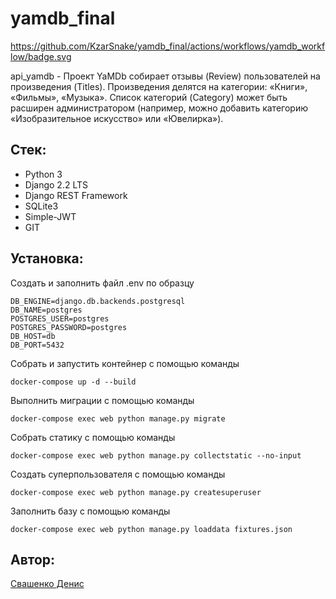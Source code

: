 # yamdb_final

https://github.com/KzarSnake/yamdb_final/actions/workflows/yamdb_workflow/badge.svg

api_yamdb - Проект YaMDb собирает отзывы (Review) пользователей на произведения (Titles). Произведения делятся на категории: «Книги», «Фильмы», «Музыка». Список категорий (Category) может быть расширен администратором (например, можно добавить категорию «Изобразительное искусство» или «Ювелирка»). 

## Стек: 
* Python 3
* Django 2.2 LTS
* Django REST Framework
* SQLite3
* Simple-JWT
* GIT

## Установка:

Создать и заполнить файл .env по образцу 

```
DB_ENGINE=django.db.backends.postgresql
DB_NAME=postgres
POSTGRES_USER=postgres
POSTGRES_PASSWORD=postgres
DB_HOST=db
DB_PORT=5432
```

Собрать и запустить контейнер с помощью команды

`docker-compose up -d --build`

Выполнить миграции с помощью команды

`docker-compose exec web python manage.py migrate`

Собрать статику с помощью команды

`docker-compose exec web python manage.py collectstatic --no-input`

Создать суперпользователя с помощью команды

`docker-compose exec web python manage.py createsuperuser`

Заполнить базу с помощью команды

`docker-compose exec web python manage.py loaddata fixtures.json`

## Автор:
[Свашенко Денис](https://github.com/KzarSnake)